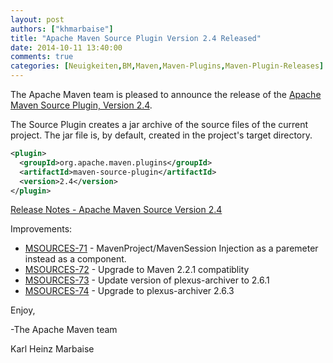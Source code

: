 ```yaml
---
layout: post
authors: ["khmarbaise"]
title: "Apache Maven Source Plugin Version 2.4 Released"
date: 2014-10-11 13:40:00
comments: true
categories: [Neuigkeiten,BM,Maven,Maven-Plugins,Maven-Plugin-Releases]
---
```

The Apache Maven team is pleased to announce the release of the 
[Apache Maven Source Plugin, Version 2.4](https://maven.apache.org/plugins/maven-source-plugin).

The Source Plugin creates a jar archive of the source files of the current
project. The jar file is, by default, created in the project's target
directory.

``` xml
<plugin>
  <groupId>org.apache.maven.plugins</groupId>
  <artifactId>maven-source-plugin</artifactId>
  <version>2.4</version>
</plugin>
```

<!-- more -->

[Release Notes - Apache Maven Source Version 2.4](http://jira.codehaus.org/secure/ReleaseNote.jspa?projectId=11147&version=20597)


Improvements:

 * [MSOURCES-71](https://issues.apache.org/jira/browse/MSOURCES-71) - MavenProject/MavenSession Injection as a paremeter instead as a component.
 * [MSOURCES-72](https://issues.apache.org/jira/browse/MSOURCES-72) - Upgrade to Maven 2.2.1 compatiblity
 * [MSOURCES-73](https://issues.apache.org/jira/browse/MSOURCES-73) - Update version of plexus-archiver to 2.6.1
 * [MSOURCES-74](https://issues.apache.org/jira/browse/MSOURCES-74) - Upgrade to plexus-archiver 2.6.3

Enjoy,

-The Apache Maven team

Karl Heinz Marbaise
